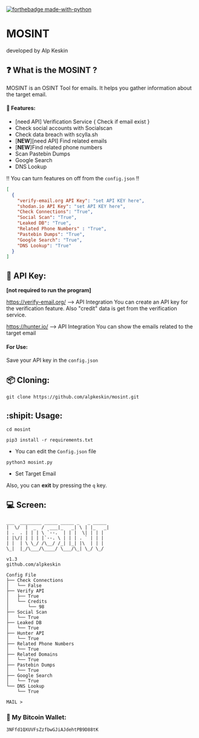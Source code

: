 [![forthebadge made-with-python](http://ForTheBadge.com/images/badges/made-with-python.svg)](https://www.python.org/)

# MOSINT
developed by Alp Keskin

## :question: What is the MOSINT ?
MOSINT is an OSINT Tool for emails.
It helps you gather information about the target email.
#### :briefcase: Features:
  - [need API] Verification Service { Check if email exist }
  - Check social accounts with Socialscan
  - Check data breach with scylla.sh
  - [**NEW**][need API] Find related emails
  - [**NEW**]Find related phone numbers
  - Scan Pastebin Dumps
  - Google Search
  - DNS Lookup
  
  :bangbang: You can turn features on off from the `config.json` :bangbang:
  
  ```json
  [
    {
      "verify-email.org API Key": "set API KEY here",
      "shodan.io API Key": "set API KEY here",
      "Check Connections": "True",
      "Social Scan": "True",
      "Leaked DB": "True",
      "Related Phone Numbers" : "True",
      "Pastebin Dumps": "True",
      "Google Search": "True",
      "DNS Lookup": "True"
    }
]
  ```

## :key: API Key:
**[not required to run the program]**

https://verify-email.org/ --> API Integration
You can create an API key for the verification feature.
Also "credit" data is get from the verification service.

https://hunter.io/ --> API Integration
You can show the emails related to the target email
#### For Use:
Save your API key in the `config.json`


## :package: Cloning:
`git clone https://github.com/alpkeskin/mosint.git`

## :shipit: Usage:
`cd mosint`

`pip3 install -r requirements.txt`

- You can edit the `Config.json` file

`python3 mosint.py`

- Set Target Email

Also, you can **exit** by pressing the `q` key.

## :computer: Screen:
```
___  ________ _____ _____ _   _ _____ 
|  \/  |  _  /  ___|_   _| \ | |_   _|
| .  . | | | \ `--.  | | |  \| | | |  
| |\/| | | | |`--. \ | | | . ` | | |  
| |  | \ \_/ /\__/ /_| |_| |\  | | |  
\_|  |_/\___/\____/ \___/\_| \_/ \_/ 

v1.3
github.com/alpkeskin

Config File
├── Check Connections
│   └── False
├── Verify API
│   ├── True
│   └── Credits
│       └── 98
├── Social Scan
│   └── True
├── Leaked DB
│   └── True
├── Hunter API
│   └── True
├── Related Phone Numbers
│   └── True
├── Related Domains
│   └── True
├── Pastebin Dumps
│   └── True
├── Google Search
│   └── True
└── DNS Lookup
    └── True

MAIL > 

```

### :money_with_wings: My Bitcoin Wallet:
`3NFfd1QXUVFsZzfbwGJiAJdehtPB9D88tK`
